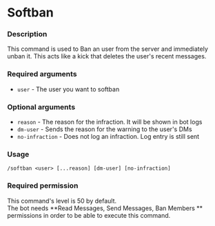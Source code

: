 # Softban

### **Description**

This command is used to Ban an user from the server and immediately unban it. This acts like a kick that deletes the user's recent messages.

### **Required arguments**

* `user` - The user you want to softban

### **Optional arguments**

* `reason` - The reason for the infraction. It will be shown in bot logs
* `dm-user` - Sends the reason for the warning to the user's DMs
* `no-infraction` - Does not log an infraction. Log entry is still sent

### **Usage**

```
/softban <user> [...reason] [dm-user] [no-infraction]
```

### **Required permission**

This command's level is 50 by default.\
The bot needs **Read Messages, Send Messages, Ban Members ** permissions in order to be able to execute this command.
